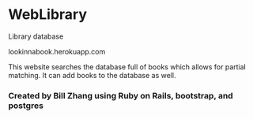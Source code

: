 # WebLibrary

Library database

lookinnabook.herokuapp.com

This website searches the database full of books which allows for partial matching.
It can add books to the database as well.


### Created by Bill Zhang using Ruby on Rails, bootstrap, and postgres